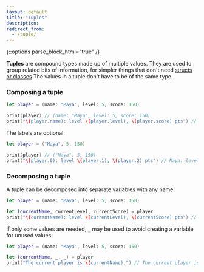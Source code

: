 ```yaml
---
layout: default
title: "Tuples"
description:  
redirect_from:
  - /tuple/
---
```

{::options parse_block_html="true" /}

**Tuples** are compound types made up of multiple values. They are used to group related bits of information, for simpler things that don't need [structs or classes](/structs-and-classes) The values in a tuple don't have to be of the same type.

### Composing a tuple

```swift
let player = (name: "Maya", level: 5, score: 150)

print(player) // (name: "Maya", level: 5, score: 150)
print("\(player.name): level \(player.level), \(player.score) pts") // Maya: level 5, 150 pts
```

The labels are optional:

```swift
let player = ("Maya", 5, 150)

print(player) // ("Maya", 5, 150)
print("\(player.0): level \(player.1), \(player.2) pts") // Maya: level 5, 150 pts
```

### Decomposing a tuple

A tuple can be decomposed into separate variables with any name:

```swift
let player = (name: "Maya", level: 5, score: 150)

let (currentName, currentLevel, currentScore) = player
print("\(currentName): level \(currentLevel), \(currentScore) pts") // Maya: level 5, 150 pts
```

If only some values are needed, `_` may be used to avoid creating a variable for unused values:

```swift
let player = (name: "Maya", level: 5, score: 150)

let (currentName, _, _) = player
print("The current player is \(currentName).") // The current player is Maya.
```

